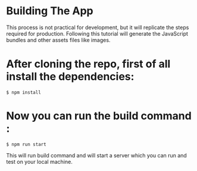 # Building The App

This process is not practical for development, but it will replicate the steps required for production. Following this tutorial will generate the JavaScript bundles and other assets files like images.

# After cloning the repo, first of all install the dependencies:

    $ npm install

# Now you can run the build command :

    $ npm run start

This will run build command and will start a server which you can run and test on your local machine.
